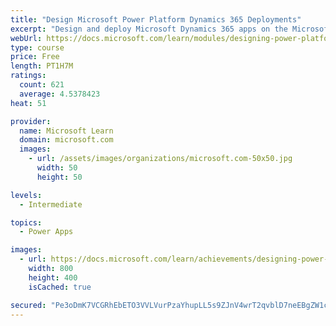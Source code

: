 ```yaml
---
title: "Design Microsoft Power Platform Dynamics 365 Deployments"
excerpt: "Design and deploy Microsoft Dynamics 365 apps on the Microsoft Power Platform. Best Practices during this process will decrease the chances of technical issues in the future related to poor application lifecycle management process and storage limitations. The first step before the customization and configuration of the solution takes place is the configuration of your online tenant and online environment"
webUrl: https://docs.microsoft.com/learn/modules/designing-power-platform-deployments/
type: course
price: Free
length: PT1H7M
ratings:
  count: 621
  average: 4.5378423
heat: 51

provider:
  name: Microsoft Learn
  domain: microsoft.com
  images:
    - url: /assets/images/organizations/microsoft.com-50x50.jpg
      width: 50
      height: 50

levels:
  - Intermediate

topics:
  - Power Apps

images:
  - url: https://docs.microsoft.com/learn/achievements/designing-power-platform-deployments-social.png
    width: 800
    height: 400
    isCached: true

secured: "Pe3oDmK7VCGRhEbETO3VVLVurPzaYhupLL5s9ZJnV4wrT2qvblD7neEBgZW1cdZoD17mZbkllygasudQ7suEPuX0wmLZxM+RuySeK8n5KxKhqnswL6YbQp+UZijVrVHccz/fXAgkRh78xiX79kLIND1K+YYqRn43fQbjWTqsb9KqfiLBXdqNV+tdEtSR1u3twt+f3OR4nUr00z02HP9LmxGKF4Dxtf5936TRhJShoX1DhBQZK3TgZ0BQ/BxguY+gmcISjt9vlVWDt37UK9chfTx0xJ388iwKMlUTJtDKDoy1rfjKq0hYnJqjuJgDlJE+K8Tmv3bdqjuEj+vw3VvYpBDURzriSX1E6P7mhxLQon/CLW2r7x5R7hXcZ3vBF3b4g4kPNg7O/2pEaLJ39aTC6PfJHVDlqgPAMFDJay37Xc4=;Uz0T0T0QL2kLUYHICxdGkw=="
---
```


